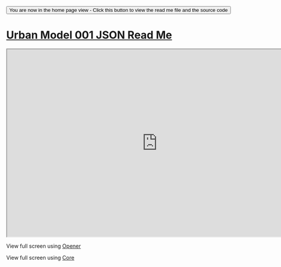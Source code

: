 
<span style=display:none; >
[You are now in a GitHub source code view - click this link to view the home page]
( http://ladybug-analysis-tools.github.io/3d-models/content/json/urban-model/ "View file as a web page." ) </span>
<input type=button onclick=window.location.href='https://github.com/ladybug-analysis-tools/3d-models/tree/gh-pages/content/json/urban-model/'; 
value='You are now in the home page view - Click this button to view the read me file and the source code' >



[Urban Model 001 JSON Read Me]( ../index.html#json/urban-model/readme.md )
===




<iframe src=http://ladybug-analysis-tools.github.io/3d-models/code/json/core/ladybug-web-json-core-r3.html#http://ladybug-analysis-tools.github.io/3d-models/content/json/urban-model/urban-model-001.json#la=37.796#lo=-122.398#cx=50#cy=70#cz=40#tx=-7#ty=6#tz=-15#hr=14#sx=0.1#sy=0.1#sz=0.1#px=10#pz=10#rx=90#ry=180#sp=0#sl=0.55#gv=0#av=0 width=800 height=500 ></iframe>

View full screen using [Opener]( http://ladybug-analysis-tools.github.io/3d-models/code/json/opener/ladybug-web-json-opener-r2.html#http://ladybug-analysis-tools.github.io/3d-models/content/json/urban-model/urban-model-001.json#la=37.796#lo=-122.398#cx=50#cy=70#cz=40#tx=-7#ty=6#tz=-15#hr=14#sx=0.1#sy=0.1#sz=0.1#px=10#pz=10#rx=90#ry=180#sp=0#sl=0.55#gv=0#av=0 )

View full screen using [Core]( http://ladybug-analysis-tools.github.io/3d-models/code/json/core/ladybug-web-json-core-r3.html#http://ladybug-analysis-tools.github.io/3d-models/content/json/urban-model/urban-model-001.json#la=37.796#lo=-122.398#cx=50#cy=70#cz=40#tx=-7#ty=6#tz=-15#hr=14#sx=0.1#sy=0.1#sz=0.1#px=10#pz=10#rx=90#ry=180#sp=0#sl=0.55#gv=0#av=0 )




